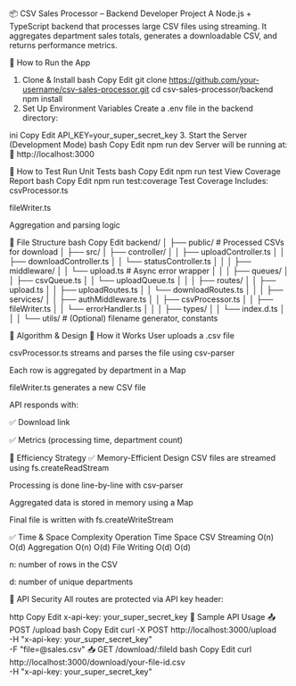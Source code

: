 📦 CSV Sales Processor – Backend Developer Project
A Node.js + TypeScript backend that processes large CSV files using streaming. It aggregates department sales totals, generates a downloadable CSV, and returns performance metrics.

🚀 How to Run the App
1. Clone & Install
bash
Copy
Edit
git clone https://github.com/your-username/csv-sales-processor.git
cd csv-sales-processor/backend
npm install
2. Set Up Environment Variables
Create a .env file in the backend directory:

ini
Copy
Edit
API_KEY=your_super_secret_key
3. Start the Server (Development Mode)
bash
Copy
Edit
npm run dev
Server will be running at:
📍 http://localhost:3000

🧪 How to Test
Run Unit Tests
bash
Copy
Edit
npm run test
View Coverage Report
bash
Copy
Edit
npm run test:coverage
Test Coverage Includes:
csvProcessor.ts

fileWriter.ts

Aggregation and parsing logic

📂 File Structure
bash
Copy
Edit
backend/
│
├── public/                     # Processed CSVs for download
│
├── src/
│   ├── controller/
│   │   ├── uploadController.ts
│   │   ├── downloadController.ts
│   │   └── statusController.ts
│   │
│   ├── middleware/
│   │   └── upload.ts           # Async error wrapper
│   │
│   ├── queues/
│   │   ├── csvQueue.ts
│   │   └── uploadQueue.ts
│   │
│   ├── routes/
│   │   ├── upload.ts
│   │   ├── uploadRoutes.ts
│   │   └── downloadRoutes.ts
│   │
│   ├── services/
│   │   ├── authMiddleware.ts
│   │   ├── csvProcessor.ts
│   │   ├── fileWriter.ts
│   │   └── errorHandler.ts
│   │
│   ├── types/
│   │   └── index.d.ts
│   │
│   └── utils/                  # (Optional) filename generator, constants

🧠 Algorithm & Design
🔄 How it Works
User uploads a .csv file

csvProcessor.ts streams and parses the file using csv-parser

Each row is aggregated by department in a Map

fileWriter.ts generates a new CSV file

API responds with:

✅ Download link

✅ Metrics (processing time, department count)

🧮 Efficiency Strategy
✅ Memory-Efficient Design
CSV files are streamed using fs.createReadStream

Processing is done line-by-line with csv-parser

Aggregated data is stored in memory using a Map

Final file is written with fs.createWriteStream

✅ Time & Space Complexity
Operation	Time	Space
CSV Streaming	O(n)	O(d)
Aggregation	O(n)	O(d)
File Writing	O(d)	O(d)

n: number of rows in the CSV

d: number of unique departments

🔐 API Security
All routes are protected via API key header:

http
Copy
Edit
x-api-key: your_super_secret_key
🧪 Sample API Usage
📤 POST /upload
bash
Copy
Edit
curl -X POST http://localhost:3000/upload \
  -H "x-api-key: your_super_secret_key" \
  -F "file=@sales.csv"
📥 GET /download/:fileId
bash
Copy
Edit
curl http://localhost:3000/download/your-file-id.csv \
  -H "x-api-key: your_super_secret_key"